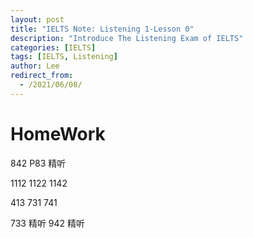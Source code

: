 ```yaml
---
layout: post
title: "IELTS Note: Listening 1-Lesson 0"
description: "Introduce The Listening Exam of IELTS"
categories: [IELTS]
tags: [IELTS, Listening]
author: Lee
redirect_from:
  - /2021/06/08/
---
```


# HomeWork 

842 P83 精听

1112 
1122
1142

413
731
741

733 精听
942 精听
